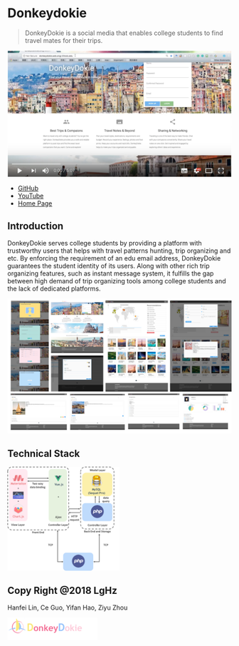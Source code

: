 # Donkeydokie

> DonkeyDokie is a social media that enables college students to find travel mates for their trips.

[![Watch the video](https://github.com/ForestCold/Images/blob/master/Screen%20Shot%202018-05-02%20at%203.32.10%20PM.png)](https://www.youtube.com/watch?v=fk7EbbQjtMc)

 + [GitHub](https://github.com/DonkeyDokie/Donkeydokie)
 + [YouTube ](https://www.youtube.com/watch?v=fk7EbbQjtMc)
 + [Home Page](http://donkeydokie.web.engr.illinois.edu/)
 
 ## Introduction

DonkeyDokie serves college students by providing a platform with trustworthy users that helps with travel patterns hunting, trip organizing and etc.  By enforcing the requirement of an edu email address, DonkeyDokie guarantees the student identity of its users. Along with other rich trip organizing features, such as instant message system, it fulfills the gap between high demand of trip organizing tools among college students and the lack of dedicated platforms.


![](https://github.com/ForestCold/Images/blob/master/6.png)
 
## Technical Stack

<img src="https://github.com/ForestCold/Images/blob/master/8.png" width= "50%"></img>

## Copy Right @2018 LgHz

Hanfei Lin, Ce Guo, Yifan Hao, Ziyu Zhou

<img src="https://github.com/ForestCold/Images/blob/master/logo.png" width="40%"></img>
